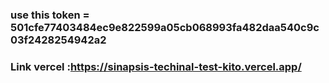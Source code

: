 ### use this token = 501cfe77403484ec9e822599a05cb068993fa482daa540c9c03f2428254942a2

### Link vercel :https://sinapsis-techinal-test-kito.vercel.app/